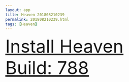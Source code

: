 ```yaml
---
layout: app
title: Heaven 201808210239
permalink: 201808210239.html
tags: [Heaven]
---
```

<div class="pure-g">
    <div class="pure-u-1-1" style="font-size: 4em">
        <a class="pure-button-primary" href="itms-services://?action=download-manifest&url=https%3A%2F%2Flitsungyisigono.github.io%2FTestScript%2Fmanifests%2F201808210239.plist"><i class="fa fa-download" aria-hidden="true"></i>Install Heaven Build: 788</a>
    </div>
</div>